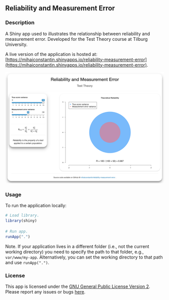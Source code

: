 ## Reliability and Measurement Error


### Description

A Shiny app used to illustrates the relationship between reliability and measurement error.
Developed for the Test Theory course at Tilburg University.

A live version of the application is hosted at: [https://mihaiconstantin.shinyapps.io/reliability-measurement-error](https://mihaiconstantin.shinyapps.io/reliability-measurement-error).

![Demo Image](./www/img/demo.png "Demo Live Application")

### Usage

To run the application locally:

```r
# Load library.
library(shiny)

# Run app.
runApp(".")
```

Note. If your application lives in a different folder (i.e., not the current working directory) you need to specify the path to that folder, e.g., `var/www/my-app`. Alternatively, you can set the working directory to that path and use `runApp(".")`.


### License

This app is licensed under the [GNU General Public License Version 2](https://www.gnu.org/licenses/old-licenses/gpl-2.0.txt). Please report any issues or bugs [here](https://github.com/mihaiconstantin/reliability-measurement-error/issues).

